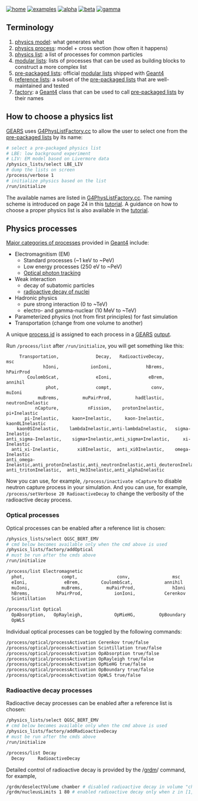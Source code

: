[![home](https://img.shields.io/badge/gears-home-magenta?style=flat)](../..)
[![examples](https://img.shields.io/badge/gears-examples-green?style=flat)](..)
[![alpha](https://img.shields.io/badge/alpha-interactions-blue?style=flat)](alpha)
[![beta](https://img.shields.io/badge/beta-interactions-yellow?style=flat)](beta)
[![gamma](https://img.shields.io/badge/gamma-interactions-cyan?style=flat)](gamma)

## Terminology

1. [physics model][physics list]: what generates what
2. [physics process][physics list]: model + cross section (how often it happens)
3. [physics list][]: a list of processes for common particles
4. [modular lists][]: lists of processes that can be used as building blocks to construct a more complex list
5. [pre-packaged lists][]: official [modular lists][] shipped with [Geant4][]
6. [reference lists][]: a subset of the [pre-packaged lists][] that are well-maintained and tested
7. [factory][]: a [Geant4][] class that can be used to call [pre-packaged lists][] by their names

[physics list]:{{site.g4doc}}/UserActions/mandatoryActions.html#physics-lists
[modular lists]:{{site.g4doc}}/UserActions/mandatoryActions.html#building-physics-list-from-physics-builders
[pre-packaged lists]: {{site.g4git}}/physics_lists/lists/include
[reference lists]: https://geant4.web.cern.ch/node/155
[factory]:https://geant4.kek.jp/lxr/source/physics_lists/lists/src/G4PhysListFactory.cc#L79

## How to choose a physics list

[GEARS][] uses [G4PhysListFactory.cc][factory] to allow the user to select one from the [pre-packaged lists][] by its name:

```sh
# select a pre-packaged physics list
# LBE: low background experiment
# LIV: EM model based on Livermore data
/physics_lists/select LBE_LIV
# dump the lists on screen
/process/verbose 1
# initialize physics based on the list
/run/initialize
```

The available names are listed in [G4PhysListFactory.cc][factory]. The naming scheme is introduced on page 24 in this [tutorial][]. A guidance on how to choose a proper physics list is also available in the [tutorial][].

[tutorial]:https://www.slac.stanford.edu/xorg/geant4/SLACTutorial14/Physics1.pdf

## Physics processes

[Major categories of processes]({{site.g4doc}}/TrackingAndPhysics/physicsProcess.html) provided in [Geant4][] include:

- Electromagnitism (EM)
  - Standard processes (~1 keV to ~PeV)
  - Low energy processes (250 eV to ~PeV)
  - [Optical photon tracking](#optical-processes)
- Weak interaction
  - decay of subatomic particles
  - [radioactive decay of nuclei](radioactive-decay-processes)
- Hadronic physics
  - pure strong interaction (0 to ~TeV)
  - electro- and gamma-nuclear (10 MeV to ~TeV)
- Parameterized physics (not from first principles) for fast simulation
- Transportation (change from one volume to another)

A unique [process id](../output#process-id) is assigned to each process in a [GEARS][] [output](../output#process-id).

Run `/process/list` after `/run/initialize`, you will get something like this:

~~~
     Transportation,              Decay,   RadioactiveDecay,                msc
              hIoni,            ionIoni,             hBrems,          hPairProd
        CoulombScat,              eIoni,              eBrem,            annihil
               phot,              compt,               conv,             muIoni
            muBrems,         muPairProd,         hadElastic,   neutronInelastic
           nCapture,           nFission,    protonInelastic,       pi+Inelastic
       pi-Inelastic,     kaon+Inelastic,     kaon-Inelastic,    kaon0LInelastic
    kaon0SInelastic,    lambdaInelastic,anti-lambdaInelastic,   sigma-Inelastic
anti_sigma-Inelastic,    sigma+Inelastic,anti_sigma+Inelastic,     xi-Inelastic
  anti_xi-Inelastic,       xi0Inelastic,  anti_xi0Inelastic,    omega-Inelastic
anti_omega-Inelastic,anti_protonInelastic,anti_neutronInelastic,anti_deuteronInelastic
anti_tritonInelastic,  anti_He3Inelastic,anti_alphaInelastic
~~~

Now you can use, for example, `/process/inactivate nCapture` to disable neutron capture process in your simulation. And you can use, for example, `/process/setVerbose 20 RadioactiveDecay` to change the verbosity of the radioactive decay process.

### Optical processes
Optical processes can be enabled after a reference list is chosen:

```sh
/physics_lists/select QGSC_BERT_EMV
# cmd below becomes available only when the cmd above is used
/physics_lists/factory/addOptical
# must be run after the cmds above
/run/initialize

/process/list Electromagnetic
  phot,              compt,               conv,                msc
  eIoni,              eBrem,        CoulombScat,            annihil
  muIoni,            muBrems,         muPairProd,              hIoni
  hBrems,          hPairProd,            ionIoni,           Cerenkov
  Scintillation

/process/list Optical
  OpAbsorption,   OpRayleigh,            OpMieHG,         OpBoundary
  OpWLS
```

Individual optical processes can be toggled by the following commands:

~~~sh
/process/optical/processActivation Cerenkov true/false
/process/optical/processActivation Scintillation true/false
/process/optical/processActivation OpAbsorption true/false
/process/optical/processActivation OpRayleigh true/false
/process/optical/processActivation OpMieHG true/false
/process/optical/processActivation OpBoundary true/false
/process/optical/processActivation OpWLS true/false
~~~

### Radioactive decay processes
Radioactive decay processes can be enabled after a reference list is chosen:

```sh
/physics_lists/select QGSC_BERT_EMV
# cmd below becomes available only when the cmd above is used
/physics_lists/factory/addRadioactiveDecay
# must be run after the cmds above
/run/initialize

/process/list Decay
  Decay 	RadioactiveDecay
```
Detailed control of radioactive decay is provided by the /[grdm][]/ command, for example,

~~~sh
/grdm/deselectVolume chamber # disabled radioactive decay in volume "chamber"
/grdm/nucleusLimits 1 80 # enabled radioactive decay only when z in [1, 80]
~~~

[Geant4]: http://geant4.cern.ch
[GEARS]: http://physino.xyz/gears
[grdm]:{{site.g4doc}}/Control/AllResources/Control/UIcommands/_grdm_.html
